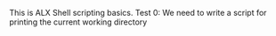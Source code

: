 This is ALX Shell scripting basics. 
Test 0: We need to write a script for printing the current working directory
